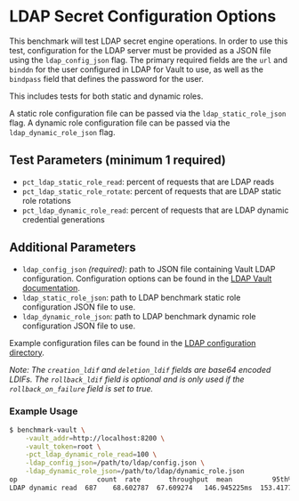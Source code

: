 # LDAP Secret Configuration Options

This benchmark will test LDAP secret engine operations. In order to use this test, configuration for the LDAP server must be provided as a JSON file using the `ldap_config_json` flag. The primary required fields are the `url` and `binddn` for the user configured in LDAP for Vault to use, as well as the `bindpass` field that defines the password for the user.

This includes tests for both static and dynamic roles.

A static role configuration file can be passed via the `ldap_static_role_json` flag. A dynamic role configuration file can be passed via the `ldap_dynamic_role_json` flag.

## Test Parameters (minimum 1 required)

- `pct_ldap_static_role_read`: percent of requests that are LDAP reads
- `pct_ldap_static_role_rotate`: percent of requests that are LDAP static role rotations
- `pct_ldap_dynamic_role_read`: percent of requests that are LDAP dynamic credential generations

## Additional Parameters

- `ldap_config_json` _(required)_: path to JSON file containing Vault LDAP configuration.  Configuration options can be found in the [LDAP Vault documentation](https://developer.hashicorp.com/vault/api-docs/secret/ldap).
- `ldap_static_role_json`: path to LDAP benchmark static role configuration JSON file to use.
- `ldap_dynamic_role_json`: path to LDAP benchmark dynamic role configuration JSON file to use.

Example configuration files can be found in the [LDAP configuration directory](/example-configs/ldap/).

_Note: The `creation_ldif` and `deletion_ldif` fields are base64 encoded LDIFs. The `rollback_ldif` field is optional and is only used if the `rollback_on_failure` field is set to true._

### Example Usage

```bash
$ benchmark-vault \
    -vault_addr=http://localhost:8200 \
    -vault_token=root \
    -pct_ldap_dynamic_role_read=100 \
    -ldap_config_json=/path/to/ldap/config.json \
    -ldap_dynamic_role_json=/path/to/ldap/dynamic_role.json
op                    count  rate       throughput  mean          95th%         99th%         successRatio
LDAP dynamic read  687    68.602787  67.609274   146.945225ms  153.417724ms  176.005047ms  100.00%
```
